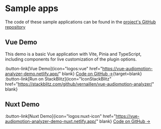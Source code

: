 # Sample apps

The code of these sample applications can be found in the [project's GitHub repository](https://github.com/vernaillen/vue-audiomotion-analyzer)

## Vue Demo

This demo is a basic Vue application with Vite, Pinia and TypeScript, including components for live customization of the plugin options.

:button-link[Vue Demo]{icon="logos:vue" href="https://vue-audiomotion-analyzer-demo.netlify.app/" blank} [Code on GitHub →](https://github.com/vernaillen/vue-audiomotion-analyzer/tree/main/examples/demo){target=blank}
:button-link[Run on StackBlitz]{icon="IconStackBlitz" href="https://stackblitz.com/github/vernaillen/vue-audiomotion-analyzer/" blank}

## Nuxt Demo

:button-link[Nuxt Demo]{icon="logos:nuxt-icon" href="https://vue-audiomotion-analyzer-demo-nuxt.netlify.app/" blank} [Code on GitHub →](https://github.com/vernaillen/vue-audiomotion-analyzer/tree/main/examples/demo-nuxt)
